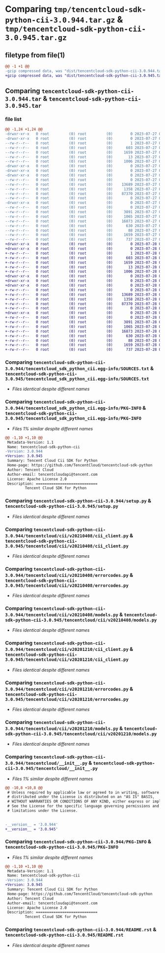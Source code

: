 # Comparing `tmp/tencentcloud-sdk-python-cii-3.0.944.tar.gz` & `tmp/tencentcloud-sdk-python-cii-3.0.945.tar.gz`

## filetype from file(1)

```diff
@@ -1 +1 @@
-gzip compressed data, was "dist/tencentcloud-sdk-python-cii-3.0.944.tar", last modified: Thu Jul 27 02:11:47 2023, max compression
+gzip compressed data, was "dist/tencentcloud-sdk-python-cii-3.0.945.tar", last modified: Fri Jul 28 00:24:09 2023, max compression
```

## Comparing `tencentcloud-sdk-python-cii-3.0.944.tar` & `tencentcloud-sdk-python-cii-3.0.945.tar`

### file list

```diff
@@ -1,24 +1,24 @@
-drwxr-xr-x   0 root         (0) root         (0)        0 2023-07-27 02:11:47.000000 tencentcloud-sdk-python-cii-3.0.944/
-drwxr-xr-x   0 root         (0) root         (0)        0 2023-07-27 02:11:47.000000 tencentcloud-sdk-python-cii-3.0.944/tencentcloud_sdk_python_cii.egg-info/
--rw-r--r--   0 root         (0) root         (0)        1 2023-07-27 02:11:47.000000 tencentcloud-sdk-python-cii-3.0.944/tencentcloud_sdk_python_cii.egg-info/dependency_links.txt
--rw-r--r--   0 root         (0) root         (0)      603 2023-07-27 02:11:47.000000 tencentcloud-sdk-python-cii-3.0.944/tencentcloud_sdk_python_cii.egg-info/SOURCES.txt
--rw-r--r--   0 root         (0) root         (0)     1659 2023-07-27 02:11:47.000000 tencentcloud-sdk-python-cii-3.0.944/tencentcloud_sdk_python_cii.egg-info/PKG-INFO
--rw-r--r--   0 root         (0) root         (0)       13 2023-07-27 02:11:47.000000 tencentcloud-sdk-python-cii-3.0.944/tencentcloud_sdk_python_cii.egg-info/top_level.txt
--rw-r--r--   0 root         (0) root         (0)     1006 2023-07-27 02:11:47.000000 tencentcloud-sdk-python-cii-3.0.944/setup.py
-drwxr-xr-x   0 root         (0) root         (0)        0 2023-07-27 02:11:47.000000 tencentcloud-sdk-python-cii-3.0.944/tencentcloud/
-drwxr-xr-x   0 root         (0) root         (0)        0 2023-07-27 02:11:47.000000 tencentcloud-sdk-python-cii-3.0.944/tencentcloud/cii/
-drwxr-xr-x   0 root         (0) root         (0)        0 2023-07-27 02:11:47.000000 tencentcloud-sdk-python-cii-3.0.944/tencentcloud/cii/v20210408/
--rw-r--r--   0 root         (0) root         (0)        0 2023-07-27 02:11:47.000000 tencentcloud-sdk-python-cii-3.0.944/tencentcloud/cii/v20210408/__init__.py
--rw-r--r--   0 root         (0) root         (0)    13689 2023-07-27 02:11:47.000000 tencentcloud-sdk-python-cii-3.0.944/tencentcloud/cii/v20210408/cii_client.py
--rw-r--r--   0 root         (0) root         (0)     1358 2023-07-27 02:11:47.000000 tencentcloud-sdk-python-cii-3.0.944/tencentcloud/cii/v20210408/errorcodes.py
--rw-r--r--   0 root         (0) root         (0)    87370 2023-07-27 02:11:47.000000 tencentcloud-sdk-python-cii-3.0.944/tencentcloud/cii/v20210408/models.py
--rw-r--r--   0 root         (0) root         (0)        0 2023-07-27 02:11:47.000000 tencentcloud-sdk-python-cii-3.0.944/tencentcloud/cii/__init__.py
-drwxr-xr-x   0 root         (0) root         (0)        0 2023-07-27 02:11:47.000000 tencentcloud-sdk-python-cii-3.0.944/tencentcloud/cii/v20201210/
--rw-r--r--   0 root         (0) root         (0)        0 2023-07-27 02:11:47.000000 tencentcloud-sdk-python-cii-3.0.944/tencentcloud/cii/v20201210/__init__.py
--rw-r--r--   0 root         (0) root         (0)     3891 2023-07-27 02:11:47.000000 tencentcloud-sdk-python-cii-3.0.944/tencentcloud/cii/v20201210/cii_client.py
--rw-r--r--   0 root         (0) root         (0)     1065 2023-07-27 02:11:47.000000 tencentcloud-sdk-python-cii-3.0.944/tencentcloud/cii/v20201210/errorcodes.py
--rw-r--r--   0 root         (0) root         (0)    16873 2023-07-27 02:11:47.000000 tencentcloud-sdk-python-cii-3.0.944/tencentcloud/cii/v20201210/models.py
--rw-r--r--   0 root         (0) root         (0)      630 2023-07-27 02:11:47.000000 tencentcloud-sdk-python-cii-3.0.944/tencentcloud/__init__.py
--rw-r--r--   0 root         (0) root         (0)       88 2023-07-27 02:11:47.000000 tencentcloud-sdk-python-cii-3.0.944/setup.cfg
--rw-r--r--   0 root         (0) root         (0)     1659 2023-07-27 02:11:47.000000 tencentcloud-sdk-python-cii-3.0.944/PKG-INFO
--rw-r--r--   0 root         (0) root         (0)      737 2023-07-27 02:11:47.000000 tencentcloud-sdk-python-cii-3.0.944/README.rst
+drwxr-xr-x   0 root         (0) root         (0)        0 2023-07-28 00:24:09.000000 tencentcloud-sdk-python-cii-3.0.945/
+drwxr-xr-x   0 root         (0) root         (0)        0 2023-07-28 00:24:09.000000 tencentcloud-sdk-python-cii-3.0.945/tencentcloud_sdk_python_cii.egg-info/
+-rw-r--r--   0 root         (0) root         (0)        1 2023-07-28 00:24:09.000000 tencentcloud-sdk-python-cii-3.0.945/tencentcloud_sdk_python_cii.egg-info/dependency_links.txt
+-rw-r--r--   0 root         (0) root         (0)      603 2023-07-28 00:24:09.000000 tencentcloud-sdk-python-cii-3.0.945/tencentcloud_sdk_python_cii.egg-info/SOURCES.txt
+-rw-r--r--   0 root         (0) root         (0)     1659 2023-07-28 00:24:09.000000 tencentcloud-sdk-python-cii-3.0.945/tencentcloud_sdk_python_cii.egg-info/PKG-INFO
+-rw-r--r--   0 root         (0) root         (0)       13 2023-07-28 00:24:09.000000 tencentcloud-sdk-python-cii-3.0.945/tencentcloud_sdk_python_cii.egg-info/top_level.txt
+-rw-r--r--   0 root         (0) root         (0)     1006 2023-07-28 00:24:09.000000 tencentcloud-sdk-python-cii-3.0.945/setup.py
+drwxr-xr-x   0 root         (0) root         (0)        0 2023-07-28 00:24:09.000000 tencentcloud-sdk-python-cii-3.0.945/tencentcloud/
+drwxr-xr-x   0 root         (0) root         (0)        0 2023-07-28 00:24:09.000000 tencentcloud-sdk-python-cii-3.0.945/tencentcloud/cii/
+drwxr-xr-x   0 root         (0) root         (0)        0 2023-07-28 00:24:09.000000 tencentcloud-sdk-python-cii-3.0.945/tencentcloud/cii/v20210408/
+-rw-r--r--   0 root         (0) root         (0)        0 2023-07-28 00:24:09.000000 tencentcloud-sdk-python-cii-3.0.945/tencentcloud/cii/v20210408/__init__.py
+-rw-r--r--   0 root         (0) root         (0)    13689 2023-07-28 00:24:09.000000 tencentcloud-sdk-python-cii-3.0.945/tencentcloud/cii/v20210408/cii_client.py
+-rw-r--r--   0 root         (0) root         (0)     1358 2023-07-28 00:24:09.000000 tencentcloud-sdk-python-cii-3.0.945/tencentcloud/cii/v20210408/errorcodes.py
+-rw-r--r--   0 root         (0) root         (0)    87370 2023-07-28 00:24:09.000000 tencentcloud-sdk-python-cii-3.0.945/tencentcloud/cii/v20210408/models.py
+-rw-r--r--   0 root         (0) root         (0)        0 2023-07-28 00:24:09.000000 tencentcloud-sdk-python-cii-3.0.945/tencentcloud/cii/__init__.py
+drwxr-xr-x   0 root         (0) root         (0)        0 2023-07-28 00:24:09.000000 tencentcloud-sdk-python-cii-3.0.945/tencentcloud/cii/v20201210/
+-rw-r--r--   0 root         (0) root         (0)        0 2023-07-28 00:24:09.000000 tencentcloud-sdk-python-cii-3.0.945/tencentcloud/cii/v20201210/__init__.py
+-rw-r--r--   0 root         (0) root         (0)     3891 2023-07-28 00:24:09.000000 tencentcloud-sdk-python-cii-3.0.945/tencentcloud/cii/v20201210/cii_client.py
+-rw-r--r--   0 root         (0) root         (0)     1065 2023-07-28 00:24:09.000000 tencentcloud-sdk-python-cii-3.0.945/tencentcloud/cii/v20201210/errorcodes.py
+-rw-r--r--   0 root         (0) root         (0)    16873 2023-07-28 00:24:09.000000 tencentcloud-sdk-python-cii-3.0.945/tencentcloud/cii/v20201210/models.py
+-rw-r--r--   0 root         (0) root         (0)      630 2023-07-28 00:24:09.000000 tencentcloud-sdk-python-cii-3.0.945/tencentcloud/__init__.py
+-rw-r--r--   0 root         (0) root         (0)       88 2023-07-28 00:24:09.000000 tencentcloud-sdk-python-cii-3.0.945/setup.cfg
+-rw-r--r--   0 root         (0) root         (0)     1659 2023-07-28 00:24:09.000000 tencentcloud-sdk-python-cii-3.0.945/PKG-INFO
+-rw-r--r--   0 root         (0) root         (0)      737 2023-07-28 00:24:09.000000 tencentcloud-sdk-python-cii-3.0.945/README.rst
```

### Comparing `tencentcloud-sdk-python-cii-3.0.944/tencentcloud_sdk_python_cii.egg-info/SOURCES.txt` & `tencentcloud-sdk-python-cii-3.0.945/tencentcloud_sdk_python_cii.egg-info/SOURCES.txt`

 * *Files identical despite different names*

### Comparing `tencentcloud-sdk-python-cii-3.0.944/tencentcloud_sdk_python_cii.egg-info/PKG-INFO` & `tencentcloud-sdk-python-cii-3.0.945/tencentcloud_sdk_python_cii.egg-info/PKG-INFO`

 * *Files 1% similar despite different names*

```diff
@@ -1,10 +1,10 @@
 Metadata-Version: 1.1
 Name: tencentcloud-sdk-python-cii
-Version: 3.0.944
+Version: 3.0.945
 Summary: Tencent Cloud Cii SDK for Python
 Home-page: https://github.com/TencentCloud/tencentcloud-sdk-python
 Author: Tencent Cloud
 Author-email: tencentcloudapi@tencent.com
 License: Apache License 2.0
 Description: ============================
         Tencent Cloud SDK for Python
```

### Comparing `tencentcloud-sdk-python-cii-3.0.944/setup.py` & `tencentcloud-sdk-python-cii-3.0.945/setup.py`

 * *Files identical despite different names*

### Comparing `tencentcloud-sdk-python-cii-3.0.944/tencentcloud/cii/v20210408/cii_client.py` & `tencentcloud-sdk-python-cii-3.0.945/tencentcloud/cii/v20210408/cii_client.py`

 * *Files identical despite different names*

### Comparing `tencentcloud-sdk-python-cii-3.0.944/tencentcloud/cii/v20210408/errorcodes.py` & `tencentcloud-sdk-python-cii-3.0.945/tencentcloud/cii/v20210408/errorcodes.py`

 * *Files identical despite different names*

### Comparing `tencentcloud-sdk-python-cii-3.0.944/tencentcloud/cii/v20210408/models.py` & `tencentcloud-sdk-python-cii-3.0.945/tencentcloud/cii/v20210408/models.py`

 * *Files identical despite different names*

### Comparing `tencentcloud-sdk-python-cii-3.0.944/tencentcloud/cii/v20201210/cii_client.py` & `tencentcloud-sdk-python-cii-3.0.945/tencentcloud/cii/v20201210/cii_client.py`

 * *Files identical despite different names*

### Comparing `tencentcloud-sdk-python-cii-3.0.944/tencentcloud/cii/v20201210/errorcodes.py` & `tencentcloud-sdk-python-cii-3.0.945/tencentcloud/cii/v20201210/errorcodes.py`

 * *Files identical despite different names*

### Comparing `tencentcloud-sdk-python-cii-3.0.944/tencentcloud/cii/v20201210/models.py` & `tencentcloud-sdk-python-cii-3.0.945/tencentcloud/cii/v20201210/models.py`

 * *Files identical despite different names*

### Comparing `tencentcloud-sdk-python-cii-3.0.944/tencentcloud/__init__.py` & `tencentcloud-sdk-python-cii-3.0.945/tencentcloud/__init__.py`

 * *Files 1% similar despite different names*

```diff
@@ -10,8 +10,8 @@
 # Unless required by applicable law or agreed to in writing, software
 # distributed under the License is distributed on an "AS IS" BASIS,
 # WITHOUT WARRANTIES OR CONDITIONS OF ANY KIND, either express or implied.
 # See the License for the specific language governing permissions and
 # limitations under the License.
 
 
-__version__ = '3.0.944'
+__version__ = '3.0.945'
```

### Comparing `tencentcloud-sdk-python-cii-3.0.944/PKG-INFO` & `tencentcloud-sdk-python-cii-3.0.945/PKG-INFO`

 * *Files 1% similar despite different names*

```diff
@@ -1,10 +1,10 @@
 Metadata-Version: 1.1
 Name: tencentcloud-sdk-python-cii
-Version: 3.0.944
+Version: 3.0.945
 Summary: Tencent Cloud Cii SDK for Python
 Home-page: https://github.com/TencentCloud/tencentcloud-sdk-python
 Author: Tencent Cloud
 Author-email: tencentcloudapi@tencent.com
 License: Apache License 2.0
 Description: ============================
         Tencent Cloud SDK for Python
```

### Comparing `tencentcloud-sdk-python-cii-3.0.944/README.rst` & `tencentcloud-sdk-python-cii-3.0.945/README.rst`

 * *Files identical despite different names*

